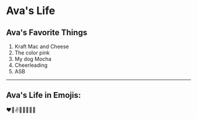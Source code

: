 # Ava's Life
## Ava's Favorite Things
1. Kraft Mac and Cheese
2. The color pink
3. My dog Mocha
4. Cheerleading
5. ASB

---

## Ava's Life in Emojis:
:heart::dog::v::dancers::muscle::hankey::wave::sparkling_heart:

